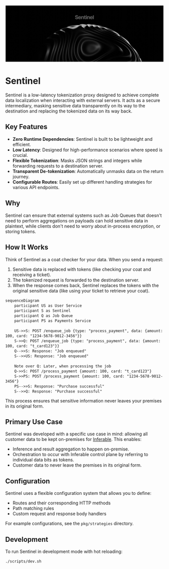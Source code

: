 ![Hero Image](./assets/hero.png)

# Sentinel

Sentinel is a low-latency tokenization proxy designed to achieve complete data localization when interacting with external servers. It acts as a secure intermediary, masking sensitive data transparently on its way to the destination and replacing the tokenized data on its way back.

## Key Features

- **Zero Runtime Dependencies**: Sentinel is built to be lightweight and efficient.
- **Low Latency**: Designed for high-performance scenarios where speed is crucial.
- **Flexible Tokenization**: Masks JSON strings and integers while forwarding requests to a destination server.
- **Transparent De-tokenization**: Automatically unmasks data on the return journey.
- **Configurable Routes**: Easily set up different handling strategies for various API endpoints.

## Why

Sentinel can ensure that external systems such as Job Queues that doesn't need to perform aggregations on payloads can hold sensitive data in plaintext, while clients don't need to worry about in-process encryption, or storing tokens.

## How It Works

Think of Sentinel as a coat checker for your data. When you send a request:

1. Sensitive data is replaced with tokens (like checking your coat and receiving a ticket).
2. The tokenized request is forwarded to the destination server.
3. When the response comes back, Sentinel replaces the tokens with the original sensitive data (like using your ticket to retrieve your coat).

```mermaid
sequenceDiagram
    participant US as User Service
    participant S as Sentinel
    participant Q as Job Queue
    participant PS as Payments Service

    US->>S: POST /enqueue_job {type: "process_payment", data: {amount: 100, card: "1234-5678-9012-3456"}}
    S->>Q: POST /enqueue_job {type: "process_payment", data: {amount: 100, card: "t_card123"}}
    Q-->>S: Response: "Job enqueued"
    S-->>US: Response: "Job enqueued"

    Note over Q: Later, when processing the job
    Q->>S: POST /process_payment {amount: 100, card: "t_card123"}
    S->>PS: POST /process_payment {amount: 100, card: "1234-5678-9012-3456"}
    PS-->>S: Response: "Purchase successful"
    S-->>Q: Response: "Purchase successful"
```

This process ensures that sensitive information never leaves your premises in its original form.

## Primary Use Case

Sentinel was developed with a specific use case in mind: allowing all customer data to be kept on-premises for [Inferable](https://www.inferable.ai). This enables:

- Inference and result aggregation to happen on-premise.
- Orchestration to occur with Inferable control plane by referring to individual data bits as tokens.
- Customer data to never leave the premises in its original form.

## Configuration

Sentinel uses a flexible configuration system that allows you to define:

- Routes and their corresponding HTTP methods
- Path matching rules
- Custom request and response body handlers

For example configurations, see the `pkg/strategies` directory.

## Development

To run Sentinel in development mode with hot reloading:

```bash
./scripts/dev.sh
```

